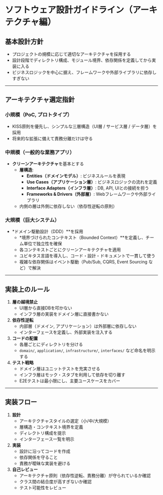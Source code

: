 # ソフトウェア設計ガイドライン（アーキテクチャ編）

## 基本設計方針

- プロジェクトの規模に応じて適切なアーキテクチャを採用する
- 設計段階でディレクトリ構成、モジュール境界、依存関係を定義してから実装に入る
- ビジネスロジックを中心に据え、フレームワークや外部ライブラリに依存しすぎない

---

## アーキテクチャ選定指針

### 小規模（PoC, プロトタイプ）

- KISS原則を優先し、シンプルな三層構造（UI層 / サービス層 / データ層）を採用
- 将来的な拡張に備えて責務分離だけは守る

### 中規模（一般的な業務アプリ）

- **クリーンアーキテクチャ**を基本とする
    - **層構造**:
        - **Entities（ドメインモデル）**: ビジネスルールを表現
        - **Use Cases（アプリケーション層）**: ビジネスロジックの流れを定義
        - **Interface Adapters（インフラ層）**: DB, API, UIとの接続を担う
        - **Frameworks & Drivers（外部層）**: Webフレームワークや外部ライブラリ
    - 内側の層は外側に依存しない（依存性逆転の原則）

### 大規模（巨大システム）

- *ドメイン駆動設計（DDD）**を採用
    - *境界づけられたコンテキスト（Bounded Context）**を定義し、チーム単位で独立性を確保
    - 各コンテキストごとにクリーンアーキテクチャを適用
    - ユビキタス言語を導入し、コード・設計・ドキュメントで一貫して使う
    - 複雑な依存関係はイベント駆動（Pub/Sub, CQRS, Event Sourcing など）で解決

---

## 実装上のルール

1. **層の越境禁止**
    - UI層から直接DBを叩かない
    - インフラ層の実装をドメイン層に直接書かない
2. **依存性逆転**
    - 内部層（ドメイン, アプリケーション）は外部層に依存しない
    - インターフェースを定義し、外部実装を注入する
3. **コードの配置**
    - 各層ごとにディレクトリを分ける
    - `domain/`, `application/`, `infrastructure/`, `interfaces/` など命名を明示する
4. **テスト戦略**
    - ドメイン層はユニットテストを充実させる
    - インフラ層はモック・スタブを利用して依存を切り離す
    - E2Eテストは最小限にし、主要ユースケースをカバー

---

## 実装フロー

1. **設計**
    - アーキテクチャスタイルの選定（小/中/大規模）
    - 層構造・コンテキスト境界を定義
    - ディレクトリ構成を提示
    - インターフェース一覧を明示
2. **実装**
    - 設計に沿ってコードを作成
    - 依存関係を守ること
    - 責務が曖昧な実装を避ける
3. **自己レビュー**
    - アーキテクチャ原則（依存性逆転、責務分離）が守られているか確認
    - クラス間の結合度が高すぎないか確認
    - テスト可能性をレビュー